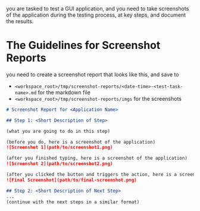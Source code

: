 you are tasked to test a GUI application, and you need to take screenshots of the application during the testing process, at key steps, and document the results.

# The Guidelines for Screenshot Reports

you need to create a screenshot report that looks like this, and save to 
- `<workspace_root>/tmp/screenshot-reports/<date-time>-<test-task-name>.md` for the markdown file
- `<workspace_root>/tmp/screenshot-reports/imgs` for the screenshots

```markdown
# Screenshot Report for <Application Name>

## Step 1: <Short Description of Step>

(what you are going to do in this step)

(before you do, here is a screenshot of the application)
![Screenshot 1](path/to/screenshot1.png)

(after you finished typing, here is a screenshot of the application)
![Screenshot 2](path/to/screenshot2.png)

(after you clicked the button and triggers the action, here is a screenshot of the application)
![Final Screenshot](path/to/final-screenshot.png)

## Step 2: <Short Description of Next Step>
...
(continue with the next steps in a similar format)
```

